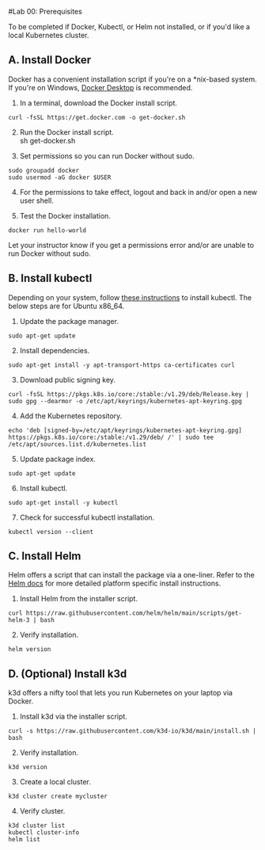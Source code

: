 #Lab 00: Prerequisites

To be completed if Docker, Kubectl, or Helm not installed, or if you'd like a local Kubernetes cluster.

## A. Install Docker

Docker has a convenient installation script if you're on a *nix-based system. If you're on Windows, [Docker Desktop](https://docs.docker.com/desktop/install/windows-install/) is recommended.
1. In a terminal, download the Docker install script.

```
curl -fsSL https://get.docker.com -o get-docker.sh
```

2. Run the Docker install script.  
sh get-docker.sh

3. Set permissions so you can run Docker without sudo.

```
sudo groupadd docker
sudo usermod -aG docker $USER
```

4. For the permissions to take effect, logout and back in and/or open a new user shell.

5. Test the Docker installation.

```
docker run hello-world
```

Let your instructor know if you get a permissions error and/or are unable to run Docker without sudo.

## B. Install kubectl 

Depending on your system, follow [these instructions](https://kubernetes.io/docs/tasks/tools/#kubectl) to install kubectl. The below steps are for Ubuntu x86_64.

1. Update the package manager.

```
sudo apt-get update
```

2. Install dependencies.

```
sudo apt-get install -y apt-transport-https ca-certificates curl
```

3. Download public signing key.

```
curl -fsSL https://pkgs.k8s.io/core:/stable:/v1.29/deb/Release.key | sudo gpg --dearmor -o /etc/apt/keyrings/kubernetes-apt-keyring.gpg
```

4. Add the Kubernetes repository.

```
echo 'deb [signed-by=/etc/apt/keyrings/kubernetes-apt-keyring.gpg] https://pkgs.k8s.io/core:/stable:/v1.29/deb/ /' | sudo tee /etc/apt/sources.list.d/kubernetes.list
```

5. Update package index.

```
sudo apt-get update
```

6. Install kubectl.

```
sudo apt-get install -y kubectl
```

7. Check for successful kubectl installation.

```
kubectl version --client
```

## C. Install Helm

Helm offers a script that can install the package via a one-liner. Refer to the [Helm docs](https://helm.sh/docs/intro/install/) for more detailed platform specific install instructions.

1. Install Helm from the installer script.

```
curl https://raw.githubusercontent.com/helm/helm/main/scripts/get-helm-3 | bash
```

2. Verify installation.

```
helm version
```

## D. (Optional) Install k3d

k3d offers a nifty tool that lets you run Kubernetes on your laptop via Docker.

1. Install k3d via the installer script.

```
curl -s https://raw.githubusercontent.com/k3d-io/k3d/main/install.sh | bash
```

2. Verify installation.

```
k3d version
```

3. Create a local cluster.

```
k3d cluster create mycluster
```

4. Verify cluster.

```
k3d cluster list
kubectl cluster-info
helm list
```











